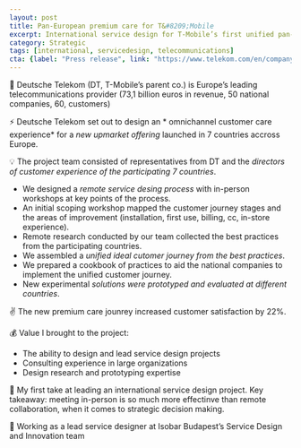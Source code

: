 ```yaml
---
layout: post
title: Pan-European premium care for T&#8209;Mobile
excerpt: International service design for T-Mobile’s first unified pan-european offering
category: Strategic
tags: [international, servicedesign, telecommunications]
cta: {label: "Press release", link: "https://www.telekom.com/en/company/details/magenta-one-europe-wide-363356"}
---
```


🏢 Deutsche Telekom (DT, T-Mobile’s parent co.) is Europe’s leading telecommunications provider (73,1 billion euros in revenue, 50 national companies, 60, customers) 

⚡ Deutsche Telekom set out to design an * omnichannel customer care experience* for a *new upmarket offering* launched in 7 countries accross Europe. 

💡 The project team consisted of representatives from DT and the *directors of customer experience of the participating 7 countries*.

- We designed a *remote service desing process* with in-person workshops at key points of the process.
- An initial scoping workshop mapped the customer journey stages and the areas of improvement (installation, first use, billing, cc, in-store experience).
- Remote research conducted by our team collected the best practices from the participating countries.
- We assembled a *unified ideal cutomer journey from the best practices*.
- We prepared a cookbook of practices to aid the national companies to implement the unified customer journey.
- New experimental *solutions were prototyped and evaluated at different countries*. 

✌️ The new premium care jounrey increased customer satisfaction by 22%. 

💰 Value I brought to the project:

- The ability to design and lead service design projects
- Consulting experience in large organizations
- Design research and prototyping expertise 

💙 My first take at leading an international service design project. Key takeaway: meeting in-person is so much more effectinve than remote collaboration, when it comes to strategic decision making. 

👥 Working as a lead service designer at Isobar Budapest’s Service Design and Innovation team